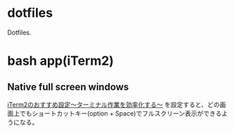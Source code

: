 # dotfiles
Dotfiles.

# bash app(iTerm2)
## Native full screen windows
[iTerm2のおすすめ設定〜ターミナル作業を効率化する〜](https://qiita.com/ruwatana/items/8d9c174250061721ad11)
を設定すると、どの画面上でもショートカットキー(option + Space)でフルスクリーン表示ができるようになる。
